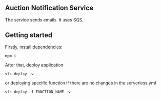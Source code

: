  ## Auction Notification Service

The service sends emails. It uses SQS.


## Getting started
Firstly, install dependencies:
```
npm i
```
After that, deploy application
```
sls deploy -v
```
or deploying specific function if there are no changes in the serverless.yml

```
sls deploy -f FUNCTION_NAME -v
```
